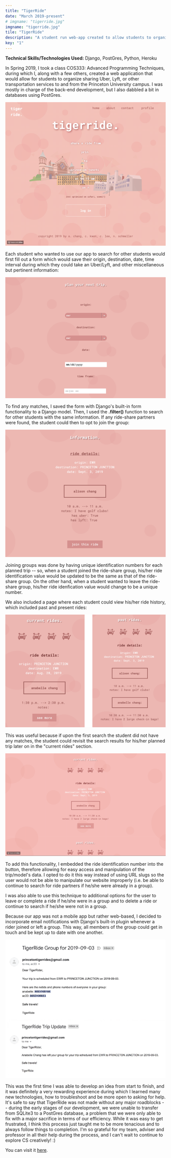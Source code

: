 ```yaml
---
title: "TigerRide"
date: "March 2019-present"
# imgname: "tigerride.jpg"
imgname: "tigerride.jpg"
tile: "TigerRide"
description: "A student run web-app created to allow students to organize for transportation to and from airports."
key: "1"
---
```


__**Technical Skills/Technologies Used:**__ Django, PostGres, Python, Heroku

In Spring 2019, I took a class COS333: Advanced Programming Techniques, during which I, along with a few others, created a web application that would allow for students to organize sharing Uber, Lyft, or other transportation services to and from the Princeton University campus. I was mostly in charge of the back-end development, but I also dabbled a bit in databases using PostGres.

![home_gif](../tigerride/home.gif)

Each student who wanted to use our app to search for other students would first fill out a form which would save their origin, destination, date, time interval during which they could take an Uber/Lyft, and other miscellaneous but pertinent information:

![plan_trip](../tigerride/plantrip1.jpg)

To find any matches, I saved the form with Django's built-in form functionality to a Django model. Then, I used the **.filter()** function to search for other students with the same information. If any ride-share partners were found, the student could then to opt to join the group:

![join_group](../tigerride/joingroup.jpg)

Joining groups was done by having unique identification numbers for each planned trip -- so, when a student joined the ride-share group, his/her ride identification value would be updated to be the same as that of the ride-share group. On the other hand, when a student wanted to leave the ride-share group, his/her ride idenfication value would change to be a unique number. 

We also included a page where each student could view his/her ride history, which included past and present rides:

![ride_history](../tigerride/ridehis.jpg)

This was useful because if upon the first search the student did not have any matches, the student could revisit the search results for his/her planned trip later on in the "current rides" section. 

![re-search](../tigerride/info.gif)

To add this functionality, I embedded the ride identification number into the button, therefore allowing for easy access and manipulation of the trip/model's data. I opted to do it this way instead of using URL slugs so the user would not be able to manipulate our website improperly (i.e. be able to continue to search for ride partners if he/she were already in a group). 

I was also able to use this technique to additional options for the user to leave or complete a ride if he/she were in a group and to delete a ride or continue to search if he/she were not in a group.

Because our app was not a mobile app but rather web-based, I decided to incorporate email notifications with Django's built-in plugin whenever a rider joined or left a group. This way, all members of the group could get in touch and be kept up to date with one another. 

![email_notification](../tigerride/emails.jpg)
<!-- 
any students who were traveling on the same date/time to and from the same locations
After filling out the form, which used the built-in Django form functionality, I saved the information to a Django model. 

The app connects students who were traveling on the same date to and from the same locations. In order to do so, I used the Django model and form functionalities.  -->

This was the first time I was able to develop an idea from start to finish, and it was definitely a very rewarding experience during which I learned many new technologies, how to troubleshoot and be more open to asking for help. It's safe to say that TigerRide was not made without any major roadblocks -- during the early stages of our development, we were unable to transfer from SQLite3 to a PostGres database, a problem that we were only able to fix with a major sacrifice in terms of our efficiency. While it was easy to get frustrated, I think this process just taught me to be more tenacious and to always follow things to completion. I'm so grateful for my team, adviser and professor in all their help during the process, and I can't wait to continue to explore CS creatively! :)

You can visit it [here](http://tigerride.herokuapp.com).  




